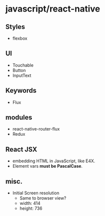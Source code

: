 # javascript/react-native

## Styles

* flexbox

## UI

* Touchable
* Button
* InputText

## Keywords

* Flux

## modules

* react-native-router-flux
* Redux

## React JSX

* embedding HTML in JavaScript, like E4X.
* Element vars __must be PascalCase__.

## misc.

* Initial Screen resolution
    * Same to browser view?
    * width: 414
    * height: 736

